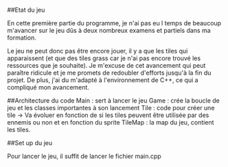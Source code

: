 ##Etat du jeu

En cette première partie du programme, je n'ai pas eu l temps de beaucoup m'avancer sur le jeu dûs à deux nombreux examens et partiels dans ma formation.

Le jeu ne peut donc pas être encore jouer, il y a que les tiles qui apparaissent (et que des tiles grass car je n'ai pas encore trouvé les ressources que je souhaite).
Je m'excuse de cet avancement qui peut paraître ridicule et je me promets de redoubler d'efforts jusqu'à la fin du projet.
De plus, j'ai du m'adapté à l'environnement de C++, ce qui a compliqué mon avancement.

##Architecture du code
Main : sert à lancer le jeu
Game : crée la boucle de jeu et les classes importantes à son lancement
Tile : code pour créer une tile -> Va évoluer en fonction de si les tiles peuvent être utilisée par des ennemis ou non et en fonction du sprite
TileMap : la map du jeu, contient les tiles.

##Set up du jeu

Pour lancer le jeu, il suffit de lancer le fichier main.cpp